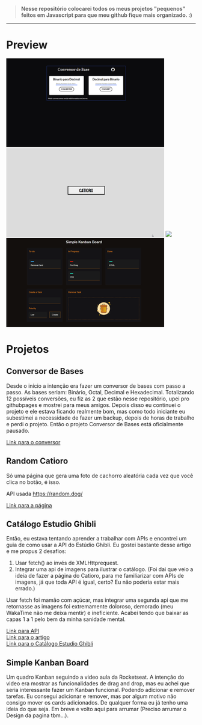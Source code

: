 > **Nesse repositório colocarei todos os meus projetos "pequenos" feitos em Javascript para que meu github fique mais organizado. :)** 
---
# Preview
 <img src="https://github.com/BernardoSV/Javascript-Iniciante/blob/master/previews/conversordebases.gif" width="420" />        <img src="https://github.com/BernardoSV/Javascript-Iniciante/blob/master/previews/randomcatioro.gif" width="420" /> 
 <img src="https://github.com/BernardoSV/Javascript-Iniciante/blob/master/previews/ghiblimovies.gif" width="420" />        <img src="https://github.com/BernardoSV/Javascript-Iniciante/blob/master/previews/kanban.gif" width="420" />
 
 
# Projetos
 
## Conversor de Bases
 
Desde o início a intenção era fazer um conversor de bases com passo a passo. As bases seriam: Binário, Octal, Decimal e Hexadecimal. Totalizando 12 possíveis conversões, eu fiz as 2 que estão nesse repositório, upei pro githubpages e mostrei para meus amigos. Depois disso eu continuei o projeto e ele estava ficando realmente bom, mas como todo iniciante eu subestimei a necessidade de fazer um backup, depois de horas de trabalho e perdi o projeto. Então o projeto Conversor de Bases está oficialmente pausado. 
 
[Link para o conversor](http://conversordebases.surge.sh/)
 
## Random Catioro
 
Só uma página que gera uma foto de cachorro aleatória cada vez que você clica no botão, é isso. 
 
API usada https://random.dog/
 
[Link para a página](http://randomcatioro.surge.sh/)
 
## Catálogo Estudio Ghibli
 
Então, eu estava tentando aprender a trabalhar com APIs e encontrei um guia de como usar  a API do Estúdio Ghibli. Eu gostei bastante desse artigo e me propus 2 desafios:  

  1. Usar fetch() ao invés de XMLHttprequest.
  2. Integrar uma api de imagens para ilustrar o catálogo. (Foi dai que veio a ideia de fazer a página do Catioro, para me familiarizar com APIs de imagens, já que toda API é igual, certo? Eu não poderia estar mais errado.)
 
Usar fetch foi mamão com açúcar, mas integrar uma segunda api que me retornasse as imagens foi extremamente doloroso, demorado (meu WakaTime não me deixa mentir) e ineficiente. Acabei tendo que baixar as capas 1 a 1 pelo bem da minha sanidade mental. 
 
[Link para API](https://ghibliapi.herokuapp.com/)<br>
[Link para o artigo](https://www.taniarascia.com/how-to-connect-to-an-api-with-javascript/)<br>
[Link para o Catálogo Estudio Ghibli](http://ghiblimovies.surge.sh/)

## Simple Kanban Board

Um quadro Kanban seguindo a video aula da Rocketseat. A intenção do video era mostrar as funcionalidades de drag and drop, mas eu achei que seria interessante fazer um Kanban funcional. Podendo adicionar e remover tarefas. Eu consegui adicionar e remover, mas por algum motivo não consigo mover os cards adicionados. De qualquer forma eu já tenho uma ideia do que seja. Em breve e volto aqui para arrumar (Preciso arrumar o Design da pagina tbm...). 
